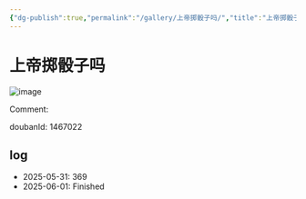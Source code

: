 ```yaml
---
{"dg-publish":true,"permalink":"/gallery/上帝掷骰子吗/","title":"上帝掷骰子吗","created":"2025-06-01T21:27:09.860+08:00"}
---
```



# 上帝掷骰子吗

![image](https://hiraeth-picbed.oss-cn-beijing.aliyuncs.com/20250531155248.webp)

Comment: 



doubanId: 1467022

## log

- 2025-05-31: 369
- 2025-06-01: Finished

